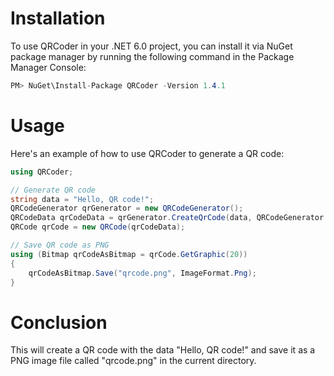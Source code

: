 # Installation
To use QRCoder in your .NET 6.0 project, you can install it via NuGet package manager by running the following command in the Package Manager Console:

```C#
PM> NuGet\Install-Package QRCoder -Version 1.4.1
```

# Usage
Here's an example of how to use QRCoder to generate a QR code:

```C#
using QRCoder;

// Generate QR code
string data = "Hello, QR code!";
QRCodeGenerator qrGenerator = new QRCodeGenerator();
QRCodeData qrCodeData = qrGenerator.CreateQrCode(data, QRCodeGenerator.ECCLevel.Q);
QRCode qrCode = new QRCode(qrCodeData);

// Save QR code as PNG
using (Bitmap qrCodeAsBitmap = qrCode.GetGraphic(20))
{
    qrCodeAsBitmap.Save("qrcode.png", ImageFormat.Png);
}
```

# Conclusion
This will create a QR code with the data "Hello, QR code!" and save it as a PNG image file called "qrcode.png" in the current directory.
